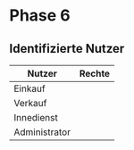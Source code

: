 # Phase 6

## Identifizierte Nutzer

| Nutzer | Rechte |
|--------|--------|
| Einkauf |  |
| Verkauf |  |
| Innedienst |  |
| Administrator |  |


